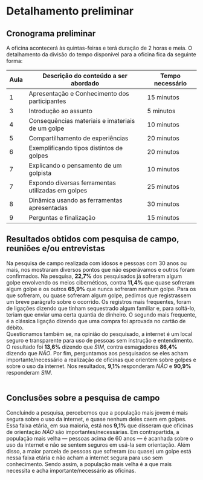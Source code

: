 # Detalhamento preliminar

## Cronograma preliminar

A oficina acontecerá às quintas-feiras e terá duração de 2 horas e meia. O detalhamento da divisão do tempo disponível para a oficina fica da seguinte forma:

|Aula   | Descrição do conteúdo a ser abordado  | Tempo necessário |
|------|-----------------------------------------|----|
|1| Apresentação e Conhecimento dos participantes | 15 minutos | 
|3| Introdução ao assunto   | 5 minutos |
|4| Consequências materiais e imateriais de um golpe  | 10 minutos |
|5| Compartilhamento de experiências  | 20 minutos |
|6| Exemplificando tipos distintos de golpes  | 20 minutos |
|7| Explicando o pensamento de um golpista  | 10 minutos |
|7| Expondo diversas ferramentas utilizadas em golpes  | 25 minutos |
|8| Dinâmica usando as ferramentas apresentadas  | 30 minutos |
|9| Perguntas e finalização | 15 minutos |

## Resultados obtidos com pesquisa de campo, reuniões e/ou entrevistas

Na pesquisa de campo realizada com idosos e pessoas com 30 anos ou mais, nos mostraram diversos pontos que não esperávamos e outros foram confirmados. Na pesquisa, **22,7%** dos pesquisados já sofreram algum golpe envolvendo os meios cibernéticos, contra **11,4%** que quase sofreram algum golpe e os outros **65,9%** que nunca sofreram nenhum golpe. Para os que sofreram, ou quase sofreram algum golpe, pedimos que registrassem um breve parágrafo sobre o ocorrido. Os registros mais frequentes, foram de ligações dizendo que tinham sequestrado algum familiar e, para soltá-lo, teriam que enviar uma certa quantia de dinheiro. O segundo mais frequente, é a clássica ligação dizendo que uma compra foi aprovada no cartão de débito.<br>
Questionamos também se, na opinião do pesquisado, a internet é um local seguro e transparente para uso de pessoas sem instrução e entendimento. O resultado foi **13,6%** dizendo que *SIM*, contra esmagadores **86,4%** dizendo que *NÃO*. Por fim, perguntamos aos pesquisados se eles acham importante/necessário a realização de oficinas que orientem sobre golpes e sobre o uso da internet. Nos resultados, **9,1%** responderam *NÃO* e **90,9%** responderam *SIM*.<br><br>
## Conclusões sobre a pesquisa de campo
Concluindo a pesquisa, percebemos que a população mais jovem é mais segura sobre o uso da internet, e quase nenhum deles caem em golpes. Essa faixa etária, em sua maioria, está nos **9,1%** que disseram que oficinas de orientação *NÃO* são importantes/necessárias. Em contrapartida, a população mais velha — pessoas acima de 60 anos — é acanhada sobre o uso da internet e não se sentem seguros em usá-la sem orientação. Além disso, a maior parcela de pessoas que sofreram (ou quase) um golpe está nessa faixa etária e não acham a internet segura para uso sem conhecimento. Sendo assim, a população mais velha é a que mais necessita e acha importante/necessário as oficinas.
